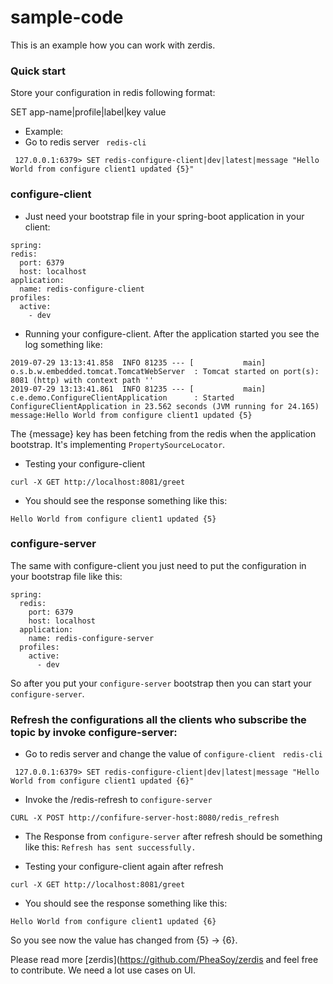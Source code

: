 # sample-code
This is an example how you can work with zerdis.
### Quick start

Store your configuration in redis following format:

 SET app-name|profile|label|key value
 * Example:
 * Go to redis server
 ``` redis-cli```
 
  ``` 127.0.0.1:6379> SET redis-configure-client|dev|latest|message "Hello World from configure client1 updated {5}"```
  
  ### configure-client
  * Just need your bootstrap file in your spring-boot application in your client:
  
  ```
  spring:
  redis:
    port: 6379
    host: localhost
  application:
    name: redis-configure-client
  profiles:
    active:
      - dev
```
* Running your configure-client. After the application started you see the log something like:
```
2019-07-29 13:13:41.858  INFO 81235 --- [           main] o.s.b.w.embedded.tomcat.TomcatWebServer  : Tomcat started on port(s): 8081 (http) with context path ''
2019-07-29 13:13:41.861  INFO 81235 --- [           main] c.e.demo.ConfigureClientApplication      : Started ConfigureClientApplication in 23.562 seconds (JVM running for 24.165)
message:Hello World from configure client1 updated {5}
```
The {message} key has been fetching from the redis when the application bootstrap. It's implementing `PropertySourceLocator`.

* Testing your configure-client
```
curl -X GET http://localhost:8081/greet
```
* You should see the response something like this:
```
Hello World from configure client1 updated {5}
```

### configure-server
The same with configure-client you just need to put the configuration in your bootstrap file like this:
```
spring:
  redis:
    port: 6379
    host: localhost
  application:
    name: redis-configure-server
  profiles:
    active:
      - dev
```
So after you put your `configure-server` bootstrap then you can start your `configure-server`.

### Refresh the configurations all the clients who subscribe the topic by invoke configure-server:

 * Go to redis server and change the value of `configure-client`
 ``` redis-cli```
 
  ``` 127.0.0.1:6379> SET redis-configure-client|dev|latest|message "Hello World from configure client1 updated {6}"```
  
* Invoke the /redis-refresh to `configure-server`

```CURL -X POST http://confifure-server-host:8080/redis_refresh```
* The Response from `configure-server` after refresh should be something like this:
```Refresh has sent successfully.```

* Testing your configure-client again after refresh
```
curl -X GET http://localhost:8081/greet
```
* You should see the response something like this:
```
Hello World from configure client1 updated {6}
```
So you see now the value has changed from {5} -> {6}. 

Please read more [zerdis](https://github.com/PheaSoy/zerdis and feel free to contribute. We need a lot use cases on UI.

